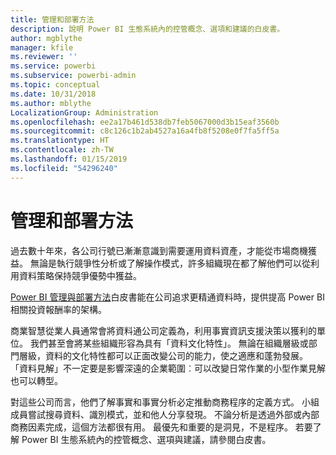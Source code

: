 ```yaml
---
title: 管理和部署方法
description: 說明 Power BI 生態系統內的控管概念、選項和建議的白皮書。
author: mgblythe
manager: kfile
ms.reviewer: ''
ms.service: powerbi
ms.subservice: powerbi-admin
ms.topic: conceptual
ms.date: 10/31/2018
ms.author: mblythe
LocalizationGroup: Administration
ms.openlocfilehash: ee2a17b461d538db7feb5067000d3b15eaf3560b
ms.sourcegitcommit: c8c126c1b2ab4527a16a4fb8f5208e0f7fa5ff5a
ms.translationtype: HT
ms.contentlocale: zh-TW
ms.lasthandoff: 01/15/2019
ms.locfileid: "54296240"
---
```

# <a name="governance-and-deployment-approaches"></a>管理和部署方法

過去數十年來，各公司行號已漸漸意識到需要運用資料資產，才能從市場商機獲益。 無論是執行競爭性分析或了解操作模式，許多組織現在都了解他們可以從利用資料策略保持競爭優勢中獲益。  

[Power BI 管理與部署方法](http://go.microsoft.com/fwlink/?LinkId=785915&clcid=0x409)白皮書能在公司追求更精通資料時，提供提高 Power BI 相關投資報酬率的架構。

商業智慧從業人員通常會將資料通公司定義為，利用事實資訊支援決策以獲利的單位。  我們甚至會將某些組織形容為具有「資料文化特性」。 無論在組織層級或部門層級，資料的文化特性都可以正面改變公司的能力，使之適應和蓬勃發展。  「資料見解」不一定要是影響深遠的企業範圍︰可以改變日常作業的小型作業見解也可以轉型。

對這些公司而言，他們了解事實和事實分析必定推動商務程序的定義方式。 小組成員嘗試搜尋資料、識別模式，並和他人分享發現。 不論分析是透過外部或內部商務因素完成，這個方法都很有用。 最優先和重要的是洞見，不是程序。 若要了解 Power BI 生態系統內的控管概念、選項與建議，請參閱白皮書。

